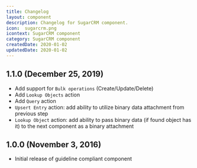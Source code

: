 ```yaml
---
title: Changelog
layout: component
description: Changelog for SugarCRM component.
icon:  sugarcrm.png
icontext: SugarCRM component
category: SugarCRM component
createdDate: 2020-01-02
updatedDate: 2020-01-02
---
```


## 1.1.0 (December 25, 2019)

* Add support for `Bulk operations` (Create/Update/Delete)
* Add `Lookup Objects` action
* Add `Query` action
* `Upsert Entry` action: add ability to utilize binary data attachment from previous step
* `Lookup Object` action: add ability to pass binary data (if found object has it) to the next component as a binary attachment


## 1.0.0 (November 3, 2016)

* Initial release of guideline compliant component
